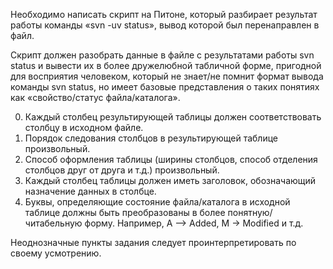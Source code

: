 Необходимо написать скрипт на Питоне, который разбирает результат работы команды «svn -uv status», вывод которой был перенаправлен в файл. 

Скрипт должен разобрать данные в файле с результатами работы svn status и вывести их в более дружелюбной табличной форме, пригодной для восприятия человеком, который не знает/не помнит формат вывода команды svn status, но имеет базовые представления о таких понятиях как «свойство/статус файла/каталога». 

0. Каждый столбец результирующей таблицы должен соответствовать столбцу в исходном файле. 
1. Порядок следования столбцов в результирующей таблице произвольный. 
2. Способ оформления таблицы (ширины столбцов, способ отделения столбцов друг от друга и т.д.) произвольный. 
3. Каждый столбец таблицы должен иметь заголовок, обозначающий назначение данных в столбце. 
4. Буквы, определяющие состояние файла/каталога в исходной таблице должны быть преобразованы в более понятную/читабельную форму. Например, A –> Added, M -> Modified и т.д. 

Неоднозначные пункты задания следует проинтерпретировать по своему усмотрению.
